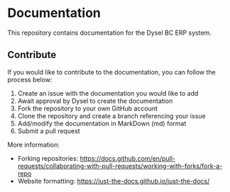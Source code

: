 # Documentation
This repository contains documentation for the Dysel BC ERP system. 

## Contribute
If you would like to contribute to the documentation, you can follow the process below:
1. Create an issue with the documentation you would like to add
2. Await approval by Dysel to create the documentation
3. Fork the repository to your own GitHub account
4. Clone the repository and create a branch referencing your issue
5. Add/modify the documentation in MarkDown (md) format
6. Submit a pull request


More information:
- Forking repositories: https://docs.github.com/en/pull-requests/collaborating-with-pull-requests/working-with-forks/fork-a-repo
- Website formatting: https://just-the-docs.github.io/just-the-docs/